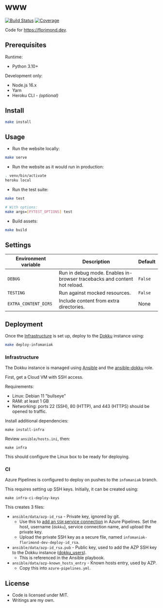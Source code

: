 # www

[![Build Status](https://dev.azure.com/florimondmanca/public/_apis/build/status/florimondmanca.www?branchName=master)](https://dev.azure.com/florimondmanca/public/_build/latest?definitionId=1&branchName=master)
[![Coverage](https://codecov.io/gh/florimondmanca/www/branch/master/graph/badge.svg?token=IT5DBiSTHK)](https://codecov.io/gh/florimondmanca/www)

Code for https://florimond.dev.

## Prerequisites

Runtime:

- Python 3.10+

Development only:

- Node.js 16.x
- Yarn
- Heroku CLI - _(optional)_

## Install

```bash
make install
```

## Usage

- Run the website locally:

```bash
make serve
```

- Run the website as it would run in production:

```bash
. venv/bin/activate
heroku local
```

- Run the test suite:

```bash
make test

# With options:
make args=[PYTEST_OPTIONS] test
```

- Build assets:

```bash
make build
```

## Settings

| Environment variable | Description                                                              | Default |
| -------------------- | ------------------------------------------------------------------------ | ------- |
| `DEBUG`              | Run in debug mode. Enables in-browser tracebacks and content hot reload. | `False` |
| `TESTING`            | Run against mocked resources.                                            | `False` |
| `EXTRA_CONTENT_DIRS` | Include content from extra directories.                                  | None    |

## Deployment

Once the [Infrastructure](#infrastructure) is set up, deploy to the [Dokku](http://dokku.viewdocs.io/dokku/) instance using:

```bash
make deploy-infomaniak
```

### Infrastructure

The Dokku instance is managed using [Ansible](https://docs.ansible.com/ansible/latest/index.html) and the [ansible-dokku](https://github.com/dokku/ansible-dokku) role.

First, get a Cloud VM with SSH access.

Requirements:

* Linux: Debian 11 "bullseye"
* RAM: at least 1 GB
* Networking: ports 22 (SSH), 80 (HTTP), and 443 (HTTPS) should be opened to traffic.

Install additional dependencies:

```
make install-infra
```

Review `ansible/hosts.ini`, then:

```
make infra
```

This should configure the Linux box to be ready for deploying.

### CI

Azure Pipelines is configured to deploy on pushes to the `infomaniak` branch.

This requires setting up SSH keys. Initially, it can be created using:

```
make infra-ci-deploy-keys
```

This creates 3 files:

* `ansible/data/azp-id_rsa` - Private key, ignored by git.
  * Use this to [add an `SSH` service connection](https://docs.microsoft.com/en-us/azure/devops/pipelines/tasks/utility/install-ssh-key?view=azure-devops) in Azure Pipelines. Set the host, username (`dokku`), service connection name, and upload the private key.
  * Upload the private SSH key as a secure file, named `infomaniak-florimond-dev-deploy-id_rsa`.
* `ansible/data/azp-id_rsa.pub` - Public key, used to add the AZP SSH key to the Dokku instance ([dokku_users](https://github.com/dokku/ansible-dokku#dokku_users)).
  * This is referenced in the Ansible playbook.
* `ansible/data/azp-known_hosts_entry` - Known hosts entry, used by AZP.
  * Copy this into `azure-pipelines.yml`.

## License

- Code is licensed under MIT.
- Writings are my own.
